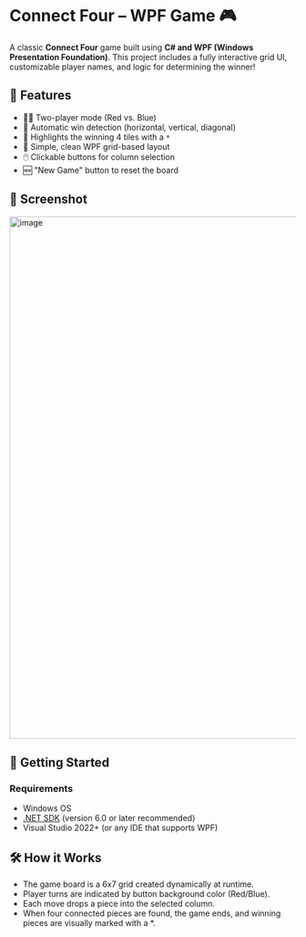 # Connect Four – WPF Game 🎮

A classic **Connect Four** game built using **C# and WPF (Windows Presentation Foundation)**. This project includes a fully interactive grid UI, customizable player names, and logic for determining the winner!

## 🧩 Features

- 🔴🔵 Two-player mode (Red vs. Blue)
- 🧠 Automatic win detection (horizontal, vertical, diagonal)
- 🌟 Highlights the winning 4 tiles with a `*`
- 🎨 Simple, clean WPF grid-based layout
- 🖱️ Clickable buttons for column selection
- 🆕 "New Game" button to reset the board

## 📸 Screenshot

<img width="787" height="915" alt="image" src="https://github.com/user-attachments/assets/e26499ed-87b4-4aa8-a1d9-f64a8b28ecbd" />

## 🚀 Getting Started

### Requirements

- Windows OS
- [.NET SDK](https://dotnet.microsoft.com/download) (version 6.0 or later recommended)
- Visual Studio 2022+ (or any IDE that supports WPF)

## 🛠️ How it Works
- The game board is a 6x7 grid created dynamically at runtime.
- Player turns are indicated by button background color (Red/Blue).
- Each move drops a piece into the selected column.
- When four connected pieces are found, the game ends, and winning pieces are visually marked with a *.
